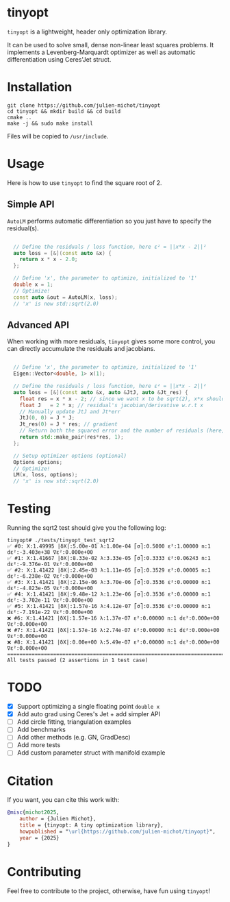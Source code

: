 # tinyopt
`tinyopt` is a lightweight, header only optimization library.

It can be used to solve small, dense non-linear least squares problems.
It implements a Levenberg-Marquardt optimizer as well as automatic differentiation using Ceres'Jet struct.

# Installation

```shell
git clone https://github.com/julien-michot/tinyopt
cd tinyopt && mkdir build && cd build
cmake ..
make -j && sudo make install
```

Files will be copied to `/usr/include`.

# Usage

Here is how to use `tinyopt` to find the square root of 2.

## Simple API
`AutoLM` performs automatic differentiation so you just have to specify the residual(s).

```cpp

  // Define the residuals / loss function, here ε² = ||x*x - 2||²
  auto loss = [&](const auto &x) {
    return x * x - 2.0;
  };

  // Define 'x', the parameter to optimize, initialized to '1'
  double x = 1;
  // Optimize!
  const auto &out = AutoLM(x, loss);
  // 'x' is now std::sqrt(2.0)
```

## Advanced API
When working with more residuals, `tinyopt` gives some more control,
you can directly accumulate the residuals and jacobians.

```cpp

  // Define 'x', the parameter to optimize, initialized to '1'
  Eigen::Vector<double, 1> x(1);

  // Define the residuals / loss function, here ε² = ||x*x - 2||²
  auto loss = [&](const auto &x, auto &JtJ, auto &Jt_res) {
    float res = x * x - 2; // since we want x to be sqrt(2), x*x should be 2
    float J   = 2 * x; // residual's jacobian/derivative w.r.t x
    // Manually update JtJ and Jt*err
    JtJ(0, 0) = J * J;
    Jt_res(0) = J * res; // gradient
    // Return both the squared error and the number of residuals (here, we have only one)
    return std::make_pair(res*res, 1);
  };

  // Setup optimizer options (optional)
  Options options;
  // Optimize!
  LM(x, loss, options);
  // 'x' is now std::sqrt(2.0)
```

# Testing

Running the sqrt2 test should give you the following log:

```shell
tinyopt# ./tests/tinyopt_test_sqrt2
✅ #0: X:1.49995 |δX|:5.00e-01 λ:1.00e-04 ⎡σ⎤:0.5000 ε²:1.00000 n:1 dε²:-3.403e+38 ∇ε²:0.000e+00
✅ #1: X:1.41667 |δX|:8.33e-02 λ:3.33e-05 ⎡σ⎤:0.3333 ε²:0.06243 n:1 dε²:-9.376e-01 ∇ε²:0.000e+00
✅ #2: X:1.41422 |δX|:2.45e-03 λ:1.11e-05 ⎡σ⎤:0.3529 ε²:0.00005 n:1 dε²:-6.238e-02 ∇ε²:0.000e+00
✅ #3: X:1.41421 |δX|:2.15e-06 λ:3.70e-06 ⎡σ⎤:0.3536 ε²:0.00000 n:1 dε²:-4.823e-05 ∇ε²:0.000e+00
✅ #4: X:1.41421 |δX|:9.48e-12 λ:1.23e-06 ⎡σ⎤:0.3536 ε²:0.00000 n:1 dε²:-3.702e-11 ∇ε²:0.000e+00
✅ #5: X:1.41421 |δX|:1.57e-16 λ:4.12e-07 ⎡σ⎤:0.3536 ε²:0.00000 n:1 dε²:-7.191e-22 ∇ε²:0.000e+00
❌ #6: X:1.41421 |δX|:1.57e-16 λ:1.37e-07 ε²:0.00000 n:1 dε²:0.000e+00 ∇ε²:0.000e+00
❌ #7: X:1.41421 |δX|:1.57e-16 λ:2.74e-07 ε²:0.00000 n:1 dε²:0.000e+00 ∇ε²:0.000e+00
❌ #8: X:1.41421 |δX|:0.00e+00 λ:5.49e-07 ε²:0.00000 n:1 dε²:0.000e+00 ∇ε²:0.000e+00
===============================================================================
All tests passed (2 assertions in 1 test case)
```


# TODO

- [x] Support optimizing a single floating point `double x`
- [x] Add auto grad using Ceres's Jet + add simpler API
- [ ] Add circle fitting, triangulation examples
- [ ] Add benchmarks
- [ ] Add other methods (e.g. GN, GradDesc)
- [ ] Add more tests
- [ ] Add custom parameter struct with manifold example

# Citation

If you want, you can cite this work with:

```bibtex
@misc{michot2025,
    author = {Julien Michot},
    title = {tinyopt: A tiny optimization library},
    howpublished = "\url{https://github.com/julien-michot/tinyopt}",
    year = {2025}
}
```


# Contributing
Feel free to contribute to the project, otherwise, have fun using `tinyopt`!